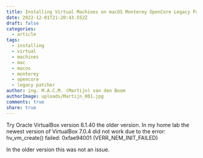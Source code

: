 ```yaml
---
title: Installing Virtual Machines on macOS Monterey OpenCore Legacy Patcher
date: 2022-12-01T21:20:43.552Z
draft: false
categories:
  - article
tags:
  - installing
  - virtual
  - machines
  - mac
  - macos
  - monterey
  - opencore
  - legacy patcher
author: ing. M.A.C.M. (Martijn) van den Boom
authorImage: uploads/Martijn_001.jpg
comments: true
share: true
---
```

Try Oracle VirtualBox version 6.1.40 the older version. In my home lab the newest version of VirtualBox 7.0.4 did not work due to the error: hv_vm_create() failed: 0xfae94001 (VERR_NEM_INIT_FAILED)

In the older version this was not an issue.